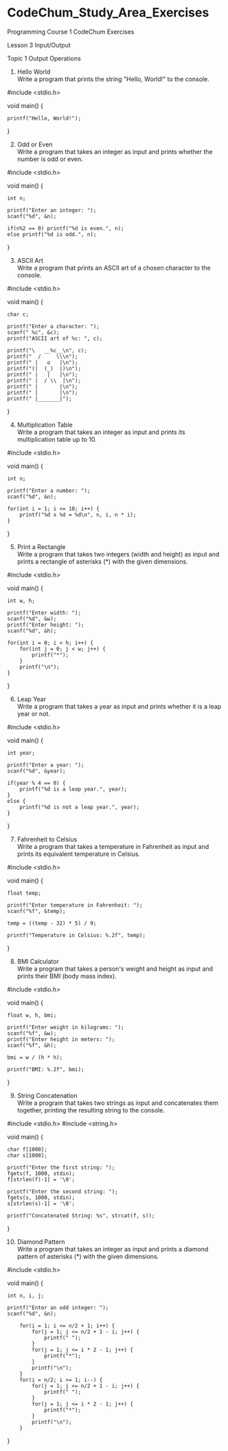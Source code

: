 # CodeChum_Study_Area_Exercises
Programming Course 1 CodeChum Exercises

Lesson 3 Input/Output

Topic 1 Output Operations


1. Hello World<br>
Write a program that prints the string "Hello, World!" to the console.

#include <stdio.h>

void main() {

    printf("Hello, World!");
}

2. Odd or Even<br>
Write a program that takes an integer as input and prints whether the number is odd or even.

#include <stdio.h>

void main() {

    int n;

    printf("Enter an integer: ");
    scanf("%d", &n);

    if(n%2 == 0) printf("%d is even.", n);
    else printf("%d is odd.", n);
}

3. ASCII Art<br>
Write a program that prints an ASCII art of a chosen character to the console.

#include <stdio.h>

void main() {

    char c; 

    printf("Enter a character: ");
    scanf(" %c", &c);
    printf("ASCII art of %c: ", c);

    printf("\   __%c__\n", c);
    printf("  /     \\\n");
    printf(" |   o   |\n");
    printf("(|  (_)  |)\n");
    printf(" |   |   |\n");
    printf(" |  / \\  |\n");
    printf(" |       |\n");
    printf(" |       |\n");
    printf(" |_______|");
}


4. Multiplication Table<br>
Write a program that takes an integer as input and prints its multiplication table up to 10.

#include <stdio.h>

void main() {

    int n;

    printf("Enter a number: ");
    scanf("%d", &n);

    for(int i = 1; i <= 10; i++) {
        printf("%d x %d = %d\n", n, i, n * i);
    }
}

5. Print a Rectangle<br>
Write a program that takes two integers (width and height) as input and prints a rectangle of asterisks (*) with the given dimensions.

#include <stdio.h>

void main() {

    int w, h;

    printf("Enter width: ");
    scanf("%d", &w);
    printf("Enter height: ");
    scanf("%d", &h);

    for(int i = 0; i < h; i++) {
        for(int j = 0; j < w; j++) {
            printf("*");
        }
        printf("\n");
    }
}

6. Leap Year<br>
Write a program that takes a year as input and prints whether it is a leap year or not.

#include <stdio.h>

void main() {

    int year;

    printf("Enter a year: ");
    scanf("%d", &year);

    if(year % 4 == 0) {
        printf("%d is a leap year.", year);
    }
    else {
        printf("%d is not a leap year.", year);
    }
}

7. Fahrenheit to Celsius<br>
Write a program that takes a temperature in Fahrenheit as input and prints its equivalent temperature in Celsius.

#include <stdio.h>

void main() {

    float temp;

    printf("Enter temperature in Fahrenheit: ");
    scanf("%f", &temp);

    temp = ((temp - 32) * 5) / 9;

    printf("Temperature in Celsius: %.2f", temp);
}

8. BMI Calculator<br>
Write a program that takes a person's weight and height as input and prints their BMI (body mass index).

#include <stdio.h>

void main() {

    float w, h, bmi;

    printf("Enter weight in kilograms: ");
    scanf("%f", &w);
    printf("Enter height in meters: ");
    scanf("%f", &h);

    bmi = w / (h * h);

    printf("BMI: %.2f", bmi);
}

9. String Concatenation<br>
Write a program that takes two strings as input and concatenates them together, printing the resulting string to the console.

#include <stdio.h>
#include <string.h>

void main() {

    char f[1000];
    char s[1000];

    printf("Enter the first string: ");
    fgets(f, 1000, stdin);
    f[strlen(f)-1] = '\0';

    printf("Enter the second string: ");
    fgets(s, 1000, stdin);
    s[strlen(s)-1] = '\0';

    printf("Concatenated String: %s", strcat(f, s));
}

10. Diamond Pattern<br>
Write a program that takes an integer as input and prints a diamond pattern of asterisks (*) with the given dimensions.

#include <stdio.h>

void main() {

    int n, i, j;

    printf("Enter an odd integer: ");
    scanf("%d", &n);

        for(i = 1; i <= n/2 + 1; i++) {
            for(j = 1; j <= n/2 + 1 - i; j++) {
                printf(" ");
            }
            for(j = 1; j <= i * 2 - 1; j++) {
                printf("*");
            }
            printf("\n");
        }
        for(i = n/2; i >= 1; i--) {
            for(j = 1; j <= n/2 + 1 - i; j++) {
                printf(" ");
            }
            for(j = 1; j <= i * 2 - 1; j++) {
                printf("*");
            }
            printf("\n");
        }
}





















